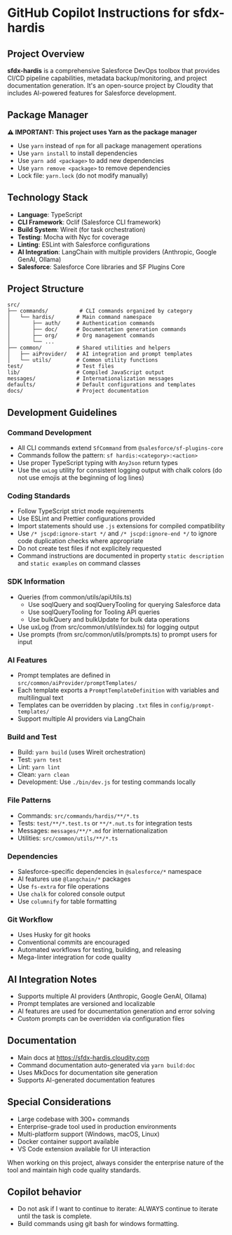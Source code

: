 # GitHub Copilot Instructions for sfdx-hardis

## Project Overview

**sfdx-hardis** is a comprehensive Salesforce DevOps toolbox that provides CI/CD pipeline capabilities, metadata backup/monitoring, and project documentation generation. It's an open-source project by Cloudity that includes AI-powered features for Salesforce development.

## Package Manager

**⚠️ IMPORTANT: This project uses Yarn as the package manager**

- Use `yarn` instead of `npm` for all package management operations
- Use `yarn install` to install dependencies
- Use `yarn add <package>` to add new dependencies
- Use `yarn remove <package>` to remove dependencies
- Lock file: `yarn.lock` (do not modify manually)

## Technology Stack

- **Language**: TypeScript
- **CLI Framework**: Oclif (Salesforce CLI framework)
- **Build System**: Wireit (for task orchestration)
- **Testing**: Mocha with Nyc for coverage
- **Linting**: ESLint with Salesforce configurations
- **AI Integration**: LangChain with multiple providers (Anthropic, Google GenAI, Ollama)
- **Salesforce**: Salesforce Core libraries and SF Plugins Core

## Project Structure

```
src/
├── commands/          # CLI commands organized by category
│   └── hardis/       # Main command namespace
│       ├── auth/     # Authentication commands
│       ├── doc/      # Documentation generation commands
│       ├── org/      # Org management commands
│       └── ...
├── common/           # Shared utilities and helpers
│   ├── aiProvider/   # AI integration and prompt templates
│   └── utils/        # Common utility functions
test/                 # Test files
lib/                  # Compiled JavaScript output
messages/             # Internationalization messages
defaults/             # Default configurations and templates
docs/                 # Project documentation
```

## Development Guidelines

### Command Development

- All CLI commands extend `SfCommand` from `@salesforce/sf-plugins-core`
- Commands follow the pattern: `sf hardis:<category>:<action>`
- Use proper TypeScript typing with `AnyJson` return types
- Use the `uxLog` utility for consistent logging output with chalk colors (do not use emojis at the beginning of log lines)

### Coding Standards

- Follow TypeScript strict mode requirements
- Use ESLint and Prettier configurations provided
- Import statements should use `.js` extensions for compiled compatibility
- Use `/* jscpd:ignore-start */` and `/* jscpd:ignore-end */` to ignore code duplication checks where appropriate
- Do not create test files if not explicitely requested
- Command instructions are documented in property `static description` and `static examples` on command classes

### SDK Information

- Queries (from common/utils/apiUtils.ts)
  - Use soqlQuery and soqlQueryTooling for querying Salesforce data
  - Use soqlQueryTooling for Tooling API queries
  - Use bulkQuery and bulkUpdate for bulk data operations
- Use uxLog (from src/common/utils\index.ts) for logging output
- Use prompts (from src/common/utils/prompts.ts) to prompt users for input

### AI Features

- Prompt templates are defined in `src/common/aiProvider/promptTemplates/`
- Each template exports a `PromptTemplateDefinition` with variables and multilingual text
- Templates can be overridden by placing `.txt` files in `config/prompt-templates/`
- Support multiple AI providers via LangChain

### Build and Test

- Build: `yarn build` (uses Wireit orchestration)
- Test: `yarn test`
- Lint: `yarn lint`
- Clean: `yarn clean`
- Development: Use `./bin/dev.js` for testing commands locally

### File Patterns

- Commands: `src/commands/hardis/**/*.ts`
- Tests: `test/**/*.test.ts` or `**/*.nut.ts` for integration tests
- Messages: `messages/**/*.md` for internationalization
- Utilities: `src/common/utils/**/*.ts`

### Dependencies

- Salesforce-specific dependencies in `@salesforce/*` namespace
- AI features use `@langchain/*` packages
- Use `fs-extra` for file operations
- Use `chalk` for colored console output
- Use `columnify` for table formatting

### Git Workflow

- Uses Husky for git hooks
- Conventional commits are encouraged
- Automated workflows for testing, building, and releasing
- Mega-linter integration for code quality

## AI Integration Notes

- Supports multiple AI providers (Anthropic, Google GenAI, Ollama)
- Prompt templates are versioned and localizable
- AI features are used for documentation generation and error solving
- Custom prompts can be overridden via configuration files

## Documentation

- Main docs at <https://sfdx-hardis.cloudity.com>
- Command documentation auto-generated via `yarn build:doc`
- Uses MkDocs for documentation site generation
- Supports AI-generated documentation features

## Special Considerations

- Large codebase with 300+ commands
- Enterprise-grade tool used in production environments
- Multi-platform support (Windows, macOS, Linux)
- Docker container support available
- VS Code extension available for UI interaction

When working on this project, always consider the enterprise nature of the tool and maintain high code quality standards.

## Copilot behavior

- Do not ask if I want to continue to iterate: ALWAYS continue to iterate until the task is complete.
- Build commands using git bash for windows formatting.
